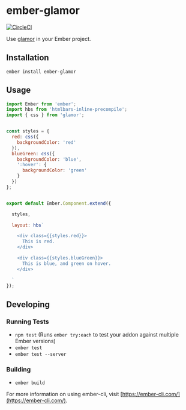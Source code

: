 # ember-glamor

[![CircleCI](https://circleci.com/gh/dustinfarris/ember-glamor.svg?style=svg)](https://circleci.com/gh/dustinfarris/ember-glamor)

Use [glamor](https://github.com/threepointone/glamor) in your Ember project.


## Installation

```
ember install ember-glamor
```


## Usage

```js
import Ember from 'ember';
import hbs from 'htmlbars-inline-precompile';
import { css } from 'glamor';


const styles = {
  red: css({
    backgroundColor: 'red'
  }),
  blueGreen: css({
    backgroundColor: 'blue',
    ':hover': {
      backgroundColor: 'green'
    }
  })
};


export default Ember.Component.extend({

  styles,

  layout: hbs`

    <div class={{styles.red}}>
      This is red.
    </div>

    <div class={{styles.blueGreen}}>
      This is blue, and green on hover.
    </div>

  `
});
```


## Developing

### Running Tests

* `npm test` (Runs `ember try:each` to test your addon against multiple Ember versions)
* `ember test`
* `ember test --server`

### Building

* `ember build`

For more information on using ember-cli, visit [https://ember-cli.com/](https://ember-cli.com/).
